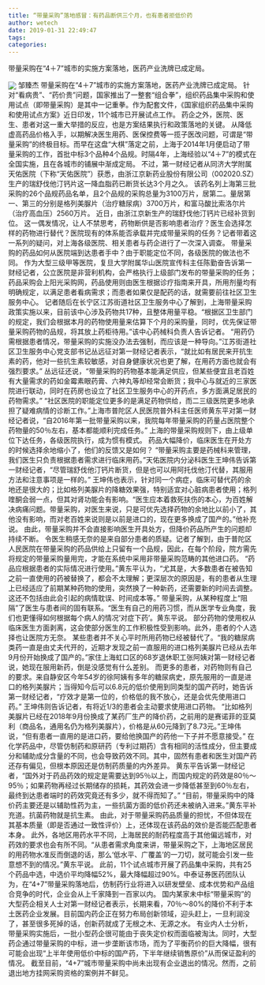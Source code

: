 ```yaml
---
title: “带量采购”落地感冒：有药品断供三个月，也有患者拒低价药
author: wetech
date: 2019-01-31 22:49:47
tags: 
categories: 
---
```

带量采购在“4＋7”城市的实施方案落地，医药产业洗牌已成定局。
<!-- more -->
<img align="center" border="0" src="https://imgcdn.yicai.com/uppics/images/2019/01/a0fde58f4543b5a6449c9303eecbce6f.jpg" />
邹臻杰
带量采购在“4＋7”城市的实施方案落地，医药产业洗牌已成定局。
针对“看病贵”、“药价贵”问题，国家推出了一整套“组合拳”，组织药品集中采购和使用试点（即带量采购）是其中一记重拳。作为配套文件，《国家组织药品集中采购和使用试点方案》近日印发，11个城市已开展试点工作。
药企之外，医院、医生、患者对这一重大举措的反应，也是方案结果执行和政策落地的关键。
从降低虚高药品价格入手，以期解决医生用药、医保控费等一揽子医改问题，可谓是“带量采购”的终极目标。而早在这盘“大棋”落定之前，上海于2014年1月便启动了带量采购的工作，首批中标3个品种4个品规。时隔4年，上海经验以“4＋7”的模式在全国实施，且在各城市的铺展中渐成定局。
不过，第一财经记者从同济大学附属天佑医院（下称“天佑医院”）获悉，由浙江京新药业股份有限公司（002020.SZ）生产的瑞舒伐他汀钙片这一降血脂药已断货长达3个月之久。
该药名列上海第三批采购的26个品规药品名单，且2个品规的采购总量为3100万片，居第二。量居第一、第三的分别是格列美脲片（治疗糖尿病）3700万片，和富马酸比索洛尔片（治疗高血压）2560万片。
近日，由浙江京新生产的瑞舒伐他汀钙片已经补货到位。
这一偶发情况，让人不禁思考，药物断供是否影响患者治疗？医生会选择怎样的药物进行替代？医院现有的体系能否承载并完成带量采购的任务？记者带着这一系列的疑问，对上海各级医院、相关患者与药企进行了一次深入调查。
带量采购的药品如何从医院端到达患者手中？由于职能定位不同，各级医院的做法也不同。
作为大型三级甲等医院，复旦大学附属华山医院宣传科主任陈勤奋告诉第一财经记者，公立医院是非营利机构，会严格执行上级部门发布的带量采购的任务；药品采购会上阳光采购网，药品使用则由医生根据诊疗指南来开具，所用剂量均有明确规定，以满足患者看病需求；而患者如果仅是配药的话，就需要前往社区卫生服务中心。
记者随后在长宁区江苏街道社区卫生服务中心了解到，上海带量采购政策实施以来，目前该中心涉及药物共17种，且整体用量平稳。“根据区卫生部门的规定，我们会根据本月的药物使用量来估算下个月的采购量，同时，优先保证带量采购药物的品规，将其放上药柜待用。”该中心药械科负责人告诉记者。
“用药仍需根据患者情况，带量采购的实施没办法去强制，而应该是一种导向。”江苏街道社区卫生服务中心党支部书记丛远征对第一财经记者表示，“就比如有居民来开抗生素的药，他对一些抗生素较敏感，对自身健康状况也更了解，在用药方面也就会有强烈要求。”
丛远征还说，“带量采购的药物基本能满足供应，但某些便宜且老百姓有大量需求的药如金霉素眼药膏、六神丸等却经常会断货；我中心与就近的三家医院进行联动，同时在药房也设立了社区卫生服务中心的开药点，多方面满足居民的药物需求。”
“社区医院的职能定位更多的是满足药物供给，而二三级医院更多地承担了疑难病情的诊断工作。”上海市普陀区人民医院普外科主任医师黄东平对第一财经记者说，“自2016年第一批带量采购以来，我院每年带量采购的药量占医院整个药物量的50％左右，基本都能顺利完成任务。”
上海的带量采购规则下，由上级单位下达任务，各级医院执行，成为惯有模式。
药品大幅降价，临床医生在开处方的时候选择余地缩小了，他们的反馈又是如何？
“带量采购主要是药械科来管理，我们医生只负责根据患者需求进行临床用药。”天佑医院内分泌科医生王坤伟告诉第一财经记者，“尽管瑞舒伐他汀钙片断货，但是也可以用阿托伐他汀代替，其服用方法和注意事项是一样的。”
王坤伟也表示，针对同一个病症，临床可替代药的余地还是很大的；比如格列美脲片的降糖效果强，特别适宜对心脏病患者使用；格列喹酮会弱一点，但其对肾功能会有影响。“医生应本着救死扶伤的本心，为百姓解决病痛问题。带量采购，对医生来说，只是可优先选择药物的余地比以前小了，其他没有影响，而对老百姓来说则是以前是进口的，现在更多换成了国产的。”他补充说。
由此，带量采购并不会直接影响医生开具处方，但降价药品所产生的问题却持续不断。
令医生稍感无奈的是来自部分患者的质疑。记者了解到，由于普陀区人民医院在带量采购的药品供给上只留有一个品规，因此，在每个阶段，院方需先将规定的带量采购量用完，才能在系统中采用非带量采购范畴的其他进口药。
“药品应根据患者的实际情况进行使用。”黄东平认为，“尤其是，大多数患者在被告知之前一直使用的药被替换了，都会不太理解；更深层次的原因是，有的患者从生理上已经适应了前期某种药物的使用，突然换了一种新药，还需要新的时间去调整。这还不包括由此会引起的病情耽误、时间成本等。”
带量采购，从某种程度上“阻隔”了医生与患者间的固有联系。“医生有自己的用药习惯，而从医学专业角度，我们也更懂得如何根据每个病人的情况‘对症下药’。黄东平说。
部分药物的使用权从临床医生方面剥离，这会使部分医生的工作积极性受到影响。此外，患者的个人选择也让医院方无奈。
某些患者并不关心平时所用药物已经被替代了。“我的糖尿病类药一直是由丈夫代开的，近期才发现之前一直服用的进口格列美脲片已经从去年9月份开始换成了国产的。”家住上海虹口区的68岁退休职工张阿姨对第一财经记者说，她现在服用新药，倒是没感觉有什么差别。
而更多的患者，对药物则有自己的要求。来自静安区今年54岁的徐阿姨有多年的糖尿病史，原先服用的一直是进口的格列美脲片；当得知今后可以6.8元的低价使用到同类型的国产药时，她告诉第一财经记者，“疗效才是第一位的，价格低的我不放心，还是会优先使用进口药。”
王坤伟则告诉记者，有将近1/3的患者会主动要求使用进口药物。
“比如格列美脲片已经在2018年9月份换成了某药厂生产的降价药，之前用的是赛诺菲的亚莫利（商品名，通用名仍为格列美脲片），价格是从60元降到了8.73元。”王坤伟说，“但有患者一直用的是进口药，要给他换国产的药他一下子并不愿意接受。”
在化学药品中，尽管仿制药和原研药（专利过期药）含有相同的活性成分，但主要成分和辅助成分含量的不同，也会导致药效不同。其中，固然有患者和医生对国产药还存有偏见，但根本原因还是仿制药质量的内外差异。
黄东平告诉第一财经记者，“国外对于药品药效的规定是需要达到95％以上，而国内规定的药效是80％～95％；如果药物再经过长期储存的损耗，其药效会进一步降低甚至到60％左右，最终到达患者端时的药效究竟还有多少，就不得而知了。”
“目前，带量采购中的降价药主要还是以辅助性药为主，一些抗菌方面的低价药还未被纳入进来。”黄东平补充道。抗菌药物就是抗生素。
由此，对于带量采购药品质量的担忧，不但体现在其基本质量（即是否通过一致性评价）上，还体现在该药品的效价是否能匹配患者本身。
此外，各地区用药水平不同，上海居民的耐药程度高于其他偏远城市，对药效的要求也会有所不同。“从患者需求角度来讲，带量采购之下，上海地区居民的用药物水准反而倒退的话，那么‘低水平、广覆盖’的一刀切，就可能会引发一些意想不到的情况。”黄东平说。
此前，11个试点城市开展了药品集中采购，共有25个药品中选，中选价平均降幅52%，最大降幅超过90%。中泰证券医药团队认为，在“4+7”带量采购落地后，仿制药行业将进入以研发壁垒、成本优势和产品组合竞争的时代，企业会从上千家降到一百家以内。
国内某家未中标“带量采购”的大型药企相关人士对第一财经记者表示，长期来看，70％～80%的降价不利于本土医药企业发展。目前国内药企正在努力布局创新领域，迎头赶上，一旦利润没了，甚至很多死掉的话，创新药就成了无根之木、无源之水。
有业内人士分析，带量采购实施后，一批小型药企很可能由于丧失定价权而面临被淘汰。同时，大型药企通过带量采购的中标，进一步垄断该市场，而为了平衡药价的巨大降幅，很有可能会出现“上半年使用低价中标的国产药，下半年继续销售原价”从而保证盈利的情况。
截至目前，“4+7”城市带量采购中尚未出现有企业退出的情况。然而，之前退出地方挂网采购资格的案例并不鲜见。
 
 
